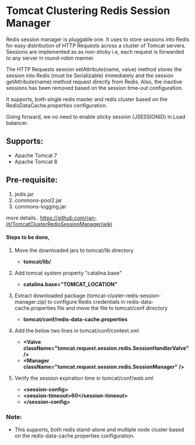 # Tomcat Clustering Redis Session Manager

Redis session manager is pluggable one. It uses to store sessions into Redis for easy distribution of HTTP Requests across a cluster of Tomcat servers. Sessions are implemented as as non-sticky i.e, each request is forwarded to any server in round-robin manner.

The HTTP Requests session setAttribute(name, value) method stores the session into Redis (must be Serializable) immediately and the session getAttribute(name) method request directly from Redis. Also, the inactive sessions has been removed based on the session time-out configuration.

It supports, both single redis master and redis cluster based on the RedisDataCache.properties configuration.

Going forward, we no need to enable sticky session (JSESSIONID) in Load balancer.

## Supports:
   * Apache Tomcat 7
   * Apache Tomcat 8

## Pre-requisite:
1. jedis.jar
2. commons-pool2.jar
3. commons-logging.jar

more details.. https://github.com/ran-jit/TomcatClusterRedisSessionManager/wiki
    


#### Steps to be done,
1. Move the downloaded jars to tomcat/lib directory
	* **tomcat/lib/**
	
2. Add tomcat system property "catalina.base"
	* **catalina.base="TOMCAT_LOCATION"**

3. Extract downloaded package (tomcat-cluster-redis-session-manager.zip) to configure Redis credentials in redis-data-cache.properties file and move the file to tomcat/conf directory
	* **tomcat/conf/redis-data-cache.properties**

4. Add the below two lines in tomcat/conf/context.xml
	* **&#60;Valve className="tomcat.request.session.redis.SessionHandlerValve" &#47;&#62;**
	* **&#60;Manager className="tomcat.request.session.redis.SessionManager" &#47;&#62;**

5. Verify the session expiration time in tomcat/conf/web.xml
	* **&#60;session-config&#62;**
	* 	**&#60;session-timeout&#62;60&#60;&#47;session-timeout&#62;**
	* **&#60;&#47;session-config&#62;**

### Note:
  * This supports, both redis stand-alone and multiple node cluster based on the redis-data-cache.properties configuration.
